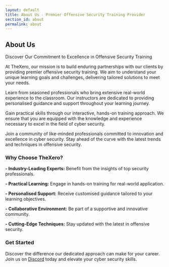 ```yaml
---
layout: default
title: About Us - Premier Offensive Security Training Provider
section_id: about
permalink: about
---
```


<div class='full'><div class='row'><div class='special-title centered-text'><i class='icon-users'></i><h2>About Us</h2><p>Discover Our Commitment to Excellence in Offensive Security Training</p><p class='shortline'></p></div><div class='spacing'></div><div class='spacing'></div><p>At TheXero, our mission is to build enduring partnerships with our clients by providing premier offensive security training. We aim to understand your unique learning goals and challenges, delivering tailored solutions to meet your needs.</p><p>Learn from seasoned professionals who bring extensive real-world experience to the classroom. Our instructors are dedicated to providing personalised guidance and support throughout your learning journey.</p><p>Gain practical skills through our interactive, hands-on training approach. We ensure that you are equipped with the knowledge and experience necessary to excel in the field of cyber security.</p><p>Join a community of like-minded professionals committed to innovation and excellence in cyber security. Stay ahead of the curve with the latest trends and techniques in offensive security.</p><p><h3>Why Choose TheXero?</h3></p><p><b>- Industry-Leading Experts:</b> Benefit from the insights of top security professionals.</p><p><b>- Practical Learning:</b> Engage in hands-on training for real-world application.</p><p><b>- Personalised Support:</b> Receive customised guidance tailored to your learning objectives.</p><p><b>- Collaborative Environment:</b> Be part of a supportive and innovative community.</p><p><b>- Cutting-Edge Techniques:</b> Stay updated with the latest in offensive security.</p><p><h3>Get Started</h3></p><p>Discover the difference our dedicated approach can make for your career. Join us on <a href=https://discord.gg/YEfgvuqyDn>Discord</a> today and elevate your cyber security skills.</p></div></div>
